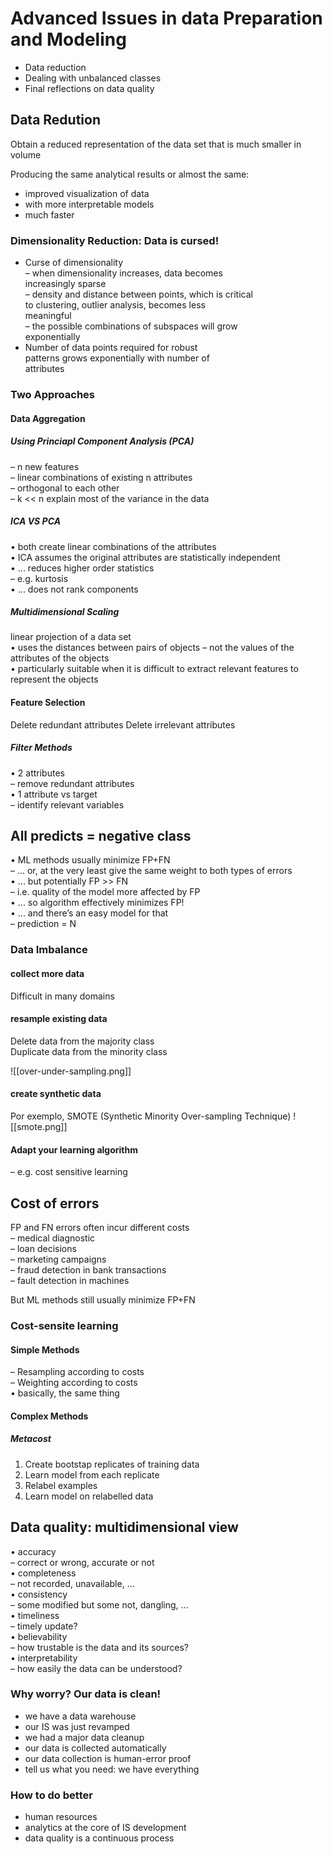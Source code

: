 # Advanced Issues in data  Preparation and Modeling
- Data reduction  
- Dealing with unbalanced classes  
- Final reflections on data quality

## Data Redution
Obtain a reduced representation of the data set that is much smaller in volume  

Producing the same analytical results  or almost the same: 
- improved visualization of data  
- with more interpretable models  
- much faster

### Dimensionality Reduction:  Data is cursed!
- Curse of dimensionality  
	– when dimensionality increases, data becomes  
	increasingly sparse  
	– density and distance between points, which is critical  
	to clustering, outlier analysis, becomes less  
	meaningful  
	– the possible combinations of subspaces will grow  
	exponentially  
- Number of data points required for robust  
patterns grows exponentially with number of  
attributes

### Two Approaches
#### Data Aggregation
##### Using Princiapl Component Analysis (PCA)
– n new features  
– linear combinations of existing n attributes  
– orthogonal to each other  
– k << n explain most of the variance in the data

##### ICA VS PCA
• both create linear combinations of the  attributes  
• ICA assumes the original attributes are statistically independent  
• ... reduces higher order statistics  
	– e.g. kurtosis  
• ... does not rank components

##### Multidimensional Scaling
linear projection of a data set  
• uses the distances between pairs of objects – not the values of the attributes of the objects  
• particularly suitable when it is difficult to extract relevant features to represent the objects

#### Feature Selection
Delete redundant attributes
Delete irrelevant attributes

##### Filter Methods
• 2 attributes  
	– remove redundant attributes  
• 1 attribute vs target  
	– identify relevant variables


## All predicts = negative class
• ML methods usually minimize FP+FN  
	– ... or, at the very least give the same weight to both types of errors  
• ... but potentially FP >> FN  
	– i.e. quality of the model more affected by FP  
• ... so algorithm effectively minimizes FP!  
• ... and there’s an easy model for that  
	– prediction = N

### Data Imbalance
#### collect more data  
Difficult in many domains  

#### resample existing data  
Delete data from the majority class  
Duplicate data from the minority class  

![[over-under-sampling.png]]

#### create synthetic data  
Por exemplo, SMOTE  (Synthetic Minority Over-sampling Technique)
![[smote.png]]

#### Adapt your learning algorithm  
– e.g. cost sensitive learning

## Cost of errors
FP and FN errors often incur different costs  
– medical diagnostic  
– loan decisions  
– marketing campaigns  
– fraud detection in bank transactions  
– fault detection in machines  

But ML methods still usually minimize FP+FN

### Cost-sensite learning
#### Simple Methods  
– Resampling according to costs  
– Weighting according to costs  
	• basically, the same thing  

#### Complex Methods  
##### Metacost
1. Create bootstap replicates of training data  
2. Learn model from each replicate  
3. Relabel examples
4. Learn model on relabelled data

## Data quality: multidimensional view
• accuracy  
	– correct or wrong, accurate or not  
• completeness  
	– not recorded, unavailable, ...  
• consistency  
	– some modified but some not, dangling, ...  
• timeliness  
	– timely update?  
• believability  
	– how trustable is the data and its sources?  
• interpretability  
	– how easily the data can be understood?

### Why worry? Our data is clean!
- we have a data warehouse
- our IS was just revamped
- we had a major data cleanup
- our data is collected automatically
- our data collection is human-error proof
- tell us what you need: we have everything

### How to do better
- human resources
- analytics at the core of IS development
- data quality is a continuous process